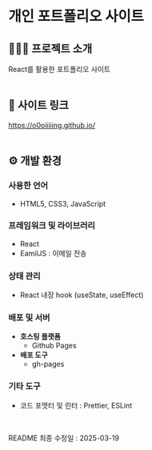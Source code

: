 # 개인 포트폴리오 사이트


## 👩🏻‍💻 프로젝트 소개
React를 활용한 포트폴리오 사이트  
<br>

## 🔗 사이트 링크
https://o0oiiiiing.github.io/
<br><br>

## ⚙ 개발 환경
### 사용한 언어
- HTML5, CSS3, JavaScript
### 프레임워크 및 라이브러리
- React
- EamilJS : 이메일 전송
### 상태 관리
- React 내장 hook (useState, useEffect)
### 배포 및 서버
- **호스팅 플랫폼**
  - Github Pages
- **배포 도구**
  - gh-pages
### 기타 도구
- 코드 포맷터 및 린터 : Prettier, ESLint  
<br>

README 최종 수정일 : 2025-03-19
